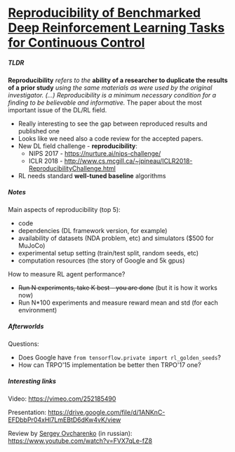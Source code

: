 # [Reproducibility of Benchmarked Deep Reinforcement Learning Tasks for Continuous Control](https://arxiv.org/abs/1708.04133)

##### TLDR

**Reproducibility** *refers to the* **ability of a researcher to duplicate the results of a prior study** *using the same materials as were used by the original investigator. (...) Reproducibility is a minimum necessary condition for a finding to be believable and informative.* The paper about the most important issue of the DL/RL field.

- Really interesting to see the gap between reproduced results and published one
- Looks like we need also a code review for the accepted papers.
- New DL field challenge - **reproducibility**:
  - NIPS 2017 - https://nurture.ai/nips-challenge/
  - ICLR 2018 - http://www.cs.mcgill.ca/~jpineau/ICLR2018-ReproducibilityChallenge.html
- RL needs standard **well-tuned baseline** algorithms

##### Notes

Main aspects of reproducibility  (top 5):

- code 
- dependencies (DL framework version, for example)
- availability of datasets (NDA problem, etc) and simulators ($500 for MuJoCo) 
- experimental setup setting (train/test split, random seeds, etc)
- computation resources (the story of Google and 5k gpus)

How to measure RL agent performance?

- ~~Run N experiments, take K best - you are done~~ (but it is how it works now)
- Run N*100 experiments and measure reward mean and std (for each environment)

##### Afterworlds

Questions:

- Does Google have `from tensorflow.private import rl_golden_seeds`?
- How can TRPO'15 implementation be better then TRPO'17 one?

##### Interesting links

Video: https://vimeo.com/252185490

Presentation: https://drive.google.com/file/d/1ANKnC-EFDbbPr04xHl7LmEBtD6dKw4vK/view

Review by [Sergey Ovcharenko](https://github.com/dudevil) (in russian): https://www.youtube.com/watch?v=FVX7qLe-fZ8